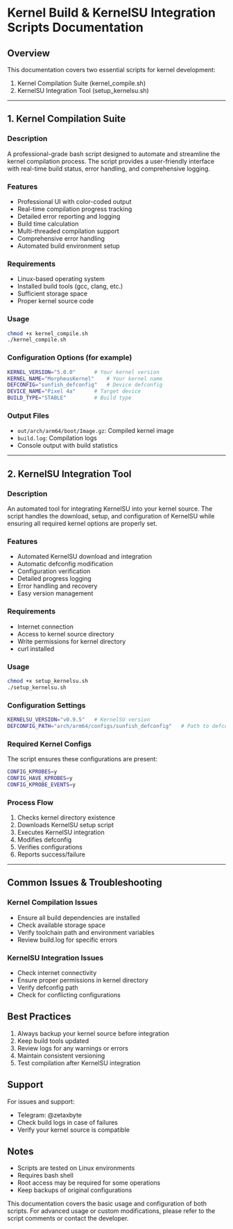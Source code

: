 # Kernel Build & KernelSU Integration Scripts Documentation

## Overview
This documentation covers two essential scripts for kernel development:
1. Kernel Compilation Suite (kernel_compile.sh)
2. KernelSU Integration Tool (setup_kernelsu.sh)

---

## 1. Kernel Compilation Suite

### Description
A professional-grade bash script designed to automate and streamline the kernel compilation process. The script provides a user-friendly interface with real-time build status, error handling, and comprehensive logging.

### Features
- Professional UI with color-coded output
- Real-time compilation progress tracking
- Detailed error reporting and logging
- Build time calculation
- Multi-threaded compilation support
- Comprehensive error handling
- Automated build environment setup

### Requirements
- Linux-based operating system
- Installed build tools (gcc, clang, etc.)
- Sufficient storage space
- Proper kernel source code

### Usage
```bash
chmod +x kernel_compile.sh
./kernel_compile.sh
```

### Configuration Options (for example)
```bash
KERNEL_VERSION="5.0.0"      # Your kernel version
KERNEL_NAME="MorpheusKernel"    # Your kernel name
DEFCONFIG="sunfish_defconfig"   # Device defconfig
DEVICE_NAME="Pixel 4a"      # Target device
BUILD_TYPE="STABLE"         # Build type
```

### Output Files
- `out/arch/arm64/boot/Image.gz`: Compiled kernel image
- `build.log`: Compilation logs
- Console output with build statistics

---

## 2. KernelSU Integration Tool

### Description
An automated tool for integrating KernelSU into your kernel source. The script handles the download, setup, and configuration of KernelSU while ensuring all required kernel options are properly set.

### Features
- Automated KernelSU download and integration
- Automatic defconfig modification
- Configuration verification
- Detailed progress logging
- Error handling and recovery
- Easy version management

### Requirements
- Internet connection
- Access to kernel source directory
- Write permissions for kernel directory
- curl installed

### Usage
```bash
chmod +x setup_kernelsu.sh
./setup_kernelsu.sh
```

### Configuration Settings
```bash
KERNELSU_VERSION="v0.9.5"   # KernelSU version
DEFCONFIG_PATH="arch/arm64/configs/sunfish_defconfig"   # Path to defconfig
```

### Required Kernel Configs
The script ensures these configurations are present:
```bash
CONFIG_KPROBES=y
CONFIG_HAVE_KPROBES=y
CONFIG_KPROBE_EVENTS=y
```

### Process Flow
1. Checks kernel directory existence
2. Downloads KernelSU setup script
3. Executes KernelSU integration
4. Modifies defconfig
5. Verifies configurations
6. Reports success/failure

---

## Common Issues & Troubleshooting

### Kernel Compilation Issues
- Ensure all build dependencies are installed
- Check available storage space
- Verify toolchain path and environment variables
- Review build.log for specific errors

### KernelSU Integration Issues
- Check internet connectivity
- Ensure proper permissions in kernel directory
- Verify defconfig path
- Check for conflicting configurations

## Best Practices
1. Always backup your kernel source before integration
2. Keep build tools updated
3. Review logs for any warnings or errors
4. Maintain consistent versioning
5. Test compilation after KernelSU integration

## Support
For issues and support:
- Telegram: @zetaxbyte
- Check build logs in case of failures
- Verify your kernel source is compatible

## Notes
- Scripts are tested on Linux environments
- Requires bash shell
- Root access may be required for some operations
- Keep backups of original configurations

This documentation covers the basic usage and configuration of both scripts. For advanced usage or custom modifications, please refer to the script comments or contact the developer.
